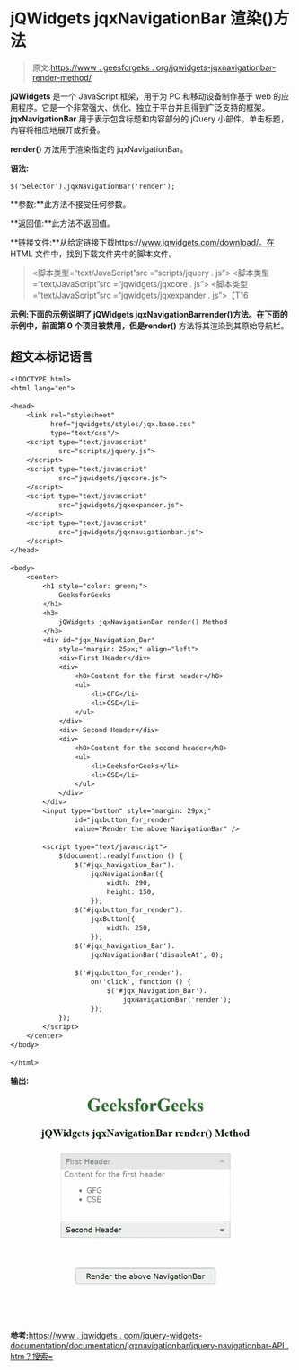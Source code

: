 # jQWidgets jqxNavigationBar 渲染()方法

> 原文:[https://www . geesforgeks . org/jqwidgets-jqxnavigationbar-render-method/](https://www.geeksforgeeks.org/jqwidgets-jqxnavigationbar-render-method/)

**jQWidgets** 是一个 JavaScript 框架，用于为 PC 和移动设备制作基于 web 的应用程序。它是一个非常强大、优化、独立于平台并且得到广泛支持的框架。 **jqxNavigationBar** 用于表示包含标题和内容部分的 jQuery 小部件。单击标题，内容将相应地展开或折叠。

**render()** 方法用于渲染指定的 jqxNavigationBar。

**语法:**

```
$('Selector').jqxNavigationBar('render'); 
```

**参数:**此方法不接受任何参数。

**返回值:**此方法不返回值。

**链接文件:**从给定链接下载https://www.jqwidgets.com/download/。在 HTML 文件中，找到下载文件夹中的脚本文件。

> <link rel="”stylesheet”" href="”jqwidgets/styles/jqx.base.css”" type="”text/css”">
> <脚本类型=“text/JavaScript”src =“scripts/jquery . js”></脚本>
> <脚本类型=“text/JavaScript”src =“jqwidgets/jqxcore . js”></脚本>
> <脚本类型=“text/JavaScript”src =“jqwidgets/jqxexpander . js”>【T16

**示例:**下面的示例说明了 jQWidgets jqxNavigationBar**render()**方法。在下面的示例中，前面第 0 个项目被禁用，但是**render()** 方法将其渲染到其原始导航栏。

## 超文本标记语言

```
<!DOCTYPE html>
<html lang="en">

<head>
    <link rel="stylesheet" 
          href="jqwidgets/styles/jqx.base.css"
          type="text/css"/>
    <script type="text/javascript" 
            src="scripts/jquery.js">
    </script>
    <script type="text/javascript" 
            src="jqwidgets/jqxcore.js">
    </script>
    <script type="text/javascript" 
            src="jqwidgets/jqxexpander.js">
    </script>
    <script type="text/javascript" 
            src="jqwidgets/jqxnavigationbar.js">
    </script>
</head>

<body>
    <center>
        <h1 style="color: green;">
            GeeksforGeeks
        </h1>
        <h3>
            jQWidgets jqxNavigationBar render() Method
        </h3>
        <div id="jqx_Navigation_Bar" 
            style="margin: 25px;" align="left">
            <div>First Header</div>
            <div>
                <h8>Content for the first header</h8>
                <ul>
                    <li>GFG</li>
                    <li>CSE</li>
                </ul>
            </div>
            <div> Second Header</div>
            <div>
                <h8>Content for the second header</h8>
                <ul>
                    <li>GeeksforGeeks</li>
                    <li>CSE</li>
                </ul>
            </div>
        </div>
        <input type="button" style="margin: 29px;" 
                id="jqxbutton_for_render" 
                value="Render the above NavigationBar" />

        <script type="text/javascript">
            $(document).ready(function () {
                $("#jqx_Navigation_Bar").
                    jqxNavigationBar({
                        width: 290,
                        height: 150,
                    });
                $("#jqxbutton_for_render").
                    jqxButton({
                        width: 250,
                    });
                $('#jqx_Navigation_Bar').
                    jqxNavigationBar('disableAt', 0);

                $('#jqxbutton_for_render').
                    on('click', function () {
                        $('#jqx_Navigation_Bar').
                            jqxNavigationBar('render');
                    });
            });
        </script>
    </center>
</body>

</html>
```

**输出:**

![](img/bb1fbc0fef23ae1e065ccd4162bf6055.png)

**参考:**[https://www . jqwidgets . com/jquery-widgets-documentation/documentation/jqxnavigationbar/jquery-navigationbar-API . htm？搜索=](https://www.jqwidgets.com/jquery-widgets-documentation/documentation/jqxnavigationbar/jquery-navigationbar-api.htm?search=)